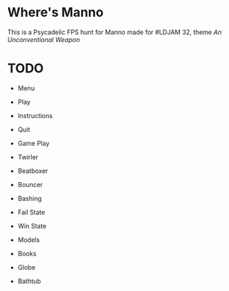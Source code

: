 # Where's Manno

This is a Psycadelic FPS hunt for Manno made for #LDJAM 32, theme _An Unconventional Weapon_

# TODO

* Menu

 * Play
 * Instructions
 * Quit

* Game Play

 * Twirler
 * Beatboxer
 * Bouncer
 * Bashing
 * Fail State
 * Win State

* Models

 * Books
 * Globe
 * Bathtub
